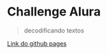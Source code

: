 # Challenge Alura

> decodificando textos

[Link do github pages](https://geraldo0000.github.io/decodificador/)